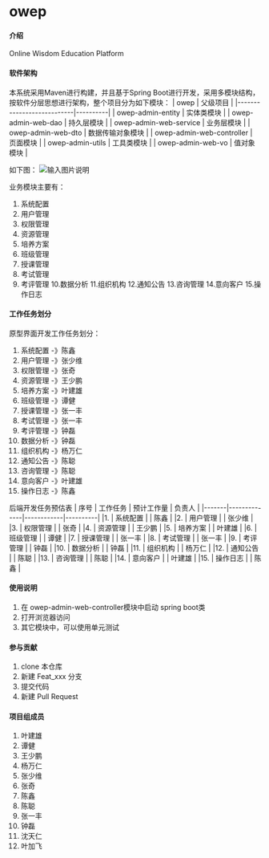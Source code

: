 # owep

#### 介绍
Online Wisdom Education Platform

#### 软件架构
本系统采用Maven进行构建，并且基于Spring Boot进行开发，采用多模块结构，按软件分层思想进行架构，整个项目分为如下模块：
| owep                      | 父级项目     |
|---------------------------|----------|
| owep-admin-entity         | 实体类模块    |
| owep-admin-web-dao        | 持久层模块    |
| owep-admin-web-service    | 业务层模块    |
| owep-admin-web-dto        | 数据传输对象模块 |
| owep-admin-web-controller | 页面模块     |
| owep-admin-utils          | 工具类模块    |
| owep-admin-web-vo         | 值对象模块    |

如下图：
![输入图片说明](https://images.gitee.com/uploads/images/2020/0628/224143_15bc2620_1104083.png "屏幕截图.png")

业务模块主要有：
1. 系统配置
2. 用户管理
3. 权限管理
4. 资源管理
5. 培养方案
6. 班级管理
7. 授课管理
8. 考试管理
9. 考评管理
10.数据分析
11.组织机构
12.通知公告
13.咨询管理
14.意向客户
15.操作日志


#### 工作任务划分
原型界面开发工作任务划分：
1. 系统配置  -》陈鑫
2. 用户管理  -》张少维
3. 权限管理  -》张奇
4. 资源管理  -》王少鹏
5. 培养方案  -》叶建雄
6. 班级管理  -》谭健
7. 授课管理  -》张一丰
8. 考试管理  -》张一丰
9. 考评管理  -》钟磊
10. 数据分析  -》钟磊
11. 组织机构  -》杨万仁
12. 通知公告  -》陈聪
13. 咨询管理  -》陈聪
14. 意向客户  -》叶建雄
15. 操作日志  -》陈鑫

后端开发任务预估表
| 序号  | 工作任务      |  预计工作量 |  负责人  |
|-------|--------------|------------|----------|
|1.     | 系统配置      |            | 陈鑫     |
|2.     | 用户管理      |            | 张少维   |
|3.     | 权限管理      |            | 张奇     |
|4.     | 资源管理      |            | 王少鹏   |
|5.     | 培养方案      |            | 叶建雄   |
|6.     | 班级管理      |            | 谭健    |
|7.     | 授课管理      |            | 张一丰  |
|8.     | 考试管理      |            | 张一丰  |
|9.     | 考评管理      |            | 钟磊    |
|10.    | 数据分析      |            | 钟磊    |
|11.    | 组织机构      |            | 杨万仁  |
|12.    | 通知公告      |            | 陈聪    | 
|13.    | 咨询管理      |            | 陈聪    |
|14.    | 意向客户      |            | 叶建雄  |
|15.    | 操作日志      |            | 陈鑫    |

#### 使用说明

1.  在 owep-admin-web-controller模块中启动 spring boot类
2.  打开浏览器访问
3.  其它模块中，可以使用单元测试

#### 参与贡献

1.  clone 本仓库
2.  新建 Feat_xxx 分支
3.  提交代码
4.  新建 Pull Request


#### 项目组成员

1.  叶建雄
2.  谭健
3.  王少鹏
4.  杨万仁
5.  张少维
6.  张奇
7.  陈鑫
8.  陈聪
9.  张一丰
10. 钟磊
11. 沈天仁
12. 叶加飞
